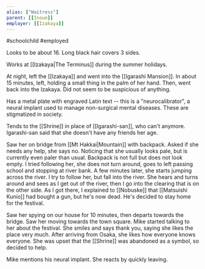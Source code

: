 ```yaml
---
alias: ["Waitress"]
parent: [[Inoue]]
employer: [[Izakaya]]
---
```

#schoolchild #employed 


Looks to be about 16. Long black hair covers 3 sides.

Works at [[Izakaya|The Terminus]] during the summer holidays.

At night, left the [[Izakaya]] and went into the [[Igarashi Mansion]]. In about 15 minutes, left, holding a small thing in the palm of her hand. Then, went back into the Izakaya. Did not seem to be suspicious of anything.

Has a metal plate with engraved Latin text -- this is a "neurocalibrator", a neural implant used to manage non-surgical mental diseases. These are stigmatized in society.

Tends to the [[Shrine]] in place of [[Igarashi-san]], who can't anymore.
Igarashi-san said that she doesn't have any friends her age.

Saw her on bridge from [[Mt Hakkai|Mountain]] with backpack. Asked if she needs any help, she says no. Noticing that she usually looks pale, but is currently even paler than usual. Backpack is not full but does not look empty. I tried following her, she does not turn around, goes to left passing school and stopping at river bank. A few minutes later, she starts jumping across the river. I try to follow her, but fall into the river. She hears and turns around and sees as I get out of the river, then I go into the clearing that is on the other side.
As I got there, I explained to [[Nobuske]] that [[Matsuishi Kunio]] had bought a gun, but he's now dead. He's decided to stay home for the festival.

Saw her spying on our house for 10 minutes, then departs towards the bridge. Saw her moving towards the town square. Mike started talking to her about the festival. She smiles and says thank you, saying she likes the place very much. After arriving from Osaka, she likes how everyone knows everyone. She was upset that the [[Shrine]] was abandoned as a symbol, so decided to help.

Mike mentions his neural implant. She reacts by quickly leaving.